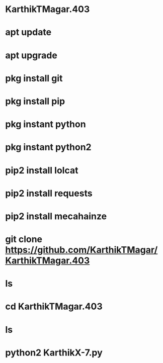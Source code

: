 # KarthikTMagar.403

# apt update

# apt upgrade

# pkg install git

# pkg install pip

# pkg instant python

# pkg instant python2

# pip2 install lolcat

# pip2 install requests

# pip2 install mecahainze

# git clone https://github.com/KarthikTMagar/KarthikTMagar.403

# ls

# cd KarthikTMagar.403

# ls

# python2 KarthikX-7.py
